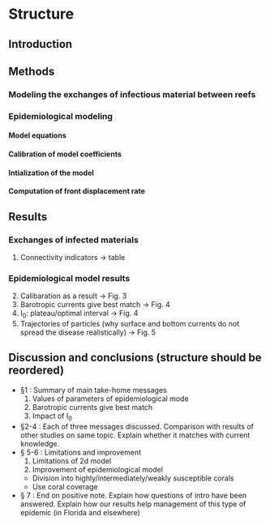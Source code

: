 # Structure

## Introduction

## Methods

### Modeling the exchanges of infectious material between reefs

### Epidemiological modeling

#### Model equations
#### Calibration of model coefficients
#### Intialization of the model
#### Computation of front displacement rate

## Results

### Exchanges of infected materials
1. Connectivity indicators &rarr; table

### Epidemiological model results
2. Calibaration as a result &rarr; Fig. 3
3. Barotropic currents give best match &rarr; Fig. 4
3. I<sub>0</sub>: plateau/optimal interval &rarr; Fig. 4
4. Trajectories of particles (why surface and bottom currents do not spread the disease realistically) &rarr; Fig. 5

## Discussion and conclusions (structure should be reordered)

* §1 : Summary of main take-home messages
  1. Values of parameters of epidemiological mode
  2. Barotropic currents give best match
  3. Impact of I<sub>0</sub>
* §2-4 : Each of three messages discussed. Comparison with results of other studies on same topic. Explain whether it matches with current knowledge.
* § 5-6 : Limitations and improvement
  1. Limitations of 2d model
  2. Improvement of epidemiological model
    * Division into highly/intermediately/weakly susceptible corals
    * Use coral coverage
* § 7 : End on positive note. Explain how questions of intro have been answered. Explain how our results help management of this type of epidemic (in Florida and elsewhere)
